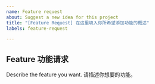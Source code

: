 ```yaml
---
name: Feature request
about: Suggest a new idea for this project
title: "[Feature Request] 在这里填入你所希望添加功能的概述"
labels: feature-request

---
```


## Feature 功能请求

Describe the feature you want. 请描述你想要的功能。
